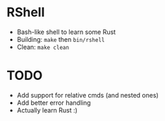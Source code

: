 # RShell
- Bash-like shell to learn some Rust
- Building: `make` then `bin/rshell`
- Clean: `make clean`
# TODO
- Add support for relative cmds (and nested ones)
- Add better error handling
- Actually learn Rust :)